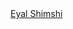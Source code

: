 <script src="https://platform.linkedin.com/badges/js/profile.js" async defer type="text/javascript"></script>
<div class="badge-base LI-profile-badge" data-locale="en_US" data-size="medium" data-theme="dark" data-type="VERTICAL" data-vanity="eyal-shimshi" data-version="v1"><a class="badge-base__link LI-simple-link" href="https://il.linkedin.com/in/eyal-shimshi?trk=profile-badge">Eyal Shimshi</a></div>
